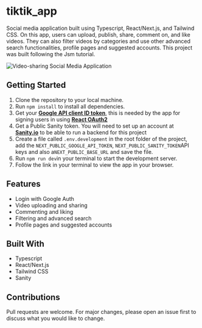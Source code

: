 
# tiktik_app
Social media application built using Typescript, React/Next.js, and Tailwind CSS. On this app, users can upload, publish, share, comment on, and like videos. They can also  filter videos by categories and use other advanced search functionalities, profile pages and suggested accounts. This project was built following the Jsm tutorial.

![Video-sharing Social Media Application](https://user-images.githubusercontent.com/48595932/212324901-e1812d0e-e358-4f4e-9294-cb655033eee6.png)


## Getting Started

1. Clone the repository to your local machine.
2. Run `npm install` to install all dependencies.
3. Get your  [**Google API client ID token**](https://console.cloud.google.com/apis/dashboard), this is needed by the app for signing users in using [**React OAuth2**](https://www.npmjs.com/package/@react-oauth/google)
4. Get a Public Sanity token. You will need to set up an account at [**Sanity.io**](https://www.sanity.io/) to be able to run a backend for this project
5. Create a file called `.env.development` in the root folder of the project, add the `NEXT_PUBLIC_GOOGLE_API_TOKEN`, `NEXT_PUBLIC_SANITY_TOKEN`API keys and also a`NEXT_PUBLIC_BASE_URL`  and save the file.
6. Run `npm run dev`in your terminal to start the development server.
7. Follow the link in your terminal to view the app in your browser.

## Features
- Login with Google Auth
- Video uploading and sharing
- Commenting and liking
- Filtering and advanced search
- Profile pages and suggested accounts

## Built With
- Typescript
- React/Next.js
- Tailwind CSS
- Sanity

## Contributions

Pull requests are welcome. For major changes, please open an issue first to discuss what you would like to change.
